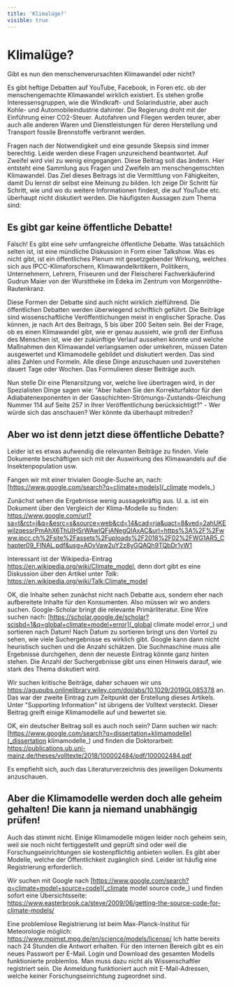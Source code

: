 ```yaml
---
title: 'Klimalüge?'
visible: true
---
```


# Klimalüge?

Gibt es nun den menschenverursachten Klimawandel oder nicht?

Es gibt heftige Debatten auf YouTube, Facebook, in Foren etc. ob der menschengemachte Klimawandel wirklich existiert. Es stehen große Interessensgruppen, wie die Windkraft- und Solarindustrie, aber auch  Kohle- und Automobileindustrie dahinter. Die Regierung droht mit der Einführung einer CO2-Steuer. Autofahren und Fliegen werden teurer, aber auch alle anderen Waren und Dienstleistungen für deren Herstellung und Transport fossile Brennstoffe verbrannt werden.

Fragen nach der Notwendigkeit und eine gesunde Skepsis sind immer berechtig. Leide werden diese Fragen unzureichend beantwortet. Auf Zweifel wird viel zu wenig eingegangen. Diese Beitrag soll das ändern. Hier entsteht eine Sammlung aus Fragen und Zweifeln am menschengemschten Klimawandel. Das Ziel dieses Beitrags ist die Vermittlung von Fähigkeiten, damit Du lernst dir selbst eine Meinung zu bilden. Ich zeige Dir Schritt für Schritt, wie und wo du weitere Informationen findest, die auf YouTube etc. überhaupt nicht diskutiert werden. Die häufigsten Aussagen zum Thema sind:

## Es gibt gar keine öffentliche Debatte!

Falsch! Es gibt eine sehr umfangreiche öffentliche Debatte. Was tatsächlich selten ist, ist eine mündliche Diskussion in Form einer Talkshow. Was es nicht gibt, ist ein öffentliches Plenum mit gesetzgebender Wirkung, welches sich aus IPCC-Klimaforschern, Klimawandelkritikern, Politikern, Unternehmern, Lehrern, Friseuren und der Fleischerei Fachverkäuferind Gudrun Maier von der Wursttheke im Edeka im Zentrum von Morgenröthe-Rautenkranz.

Diese Formen der Debatte sind auch nicht wirklich zielführend. Die öffentlichen Debatten werden überwiegend schriftlich geführt. Die Beiträge sind wissenschaftliche Veröffentlichungen meist in englischer Sprache. Das können, je nach Art des Beitrags, 5 bis über 200 Seiten sein. Bei der Frage, ob es einen Klimawandel gibt, wie er genau aussieht, wie groß der Einfluss des Menschen ist, wie der zukünftige Verlauf aussehen könnte und welche Maßnahmen den Klimawandel verlangsamen oder umkehren, müssen Daten ausgewertet und Klimamodelle gebildet und diskutiert werden. Das sind alles Zahlen und Formeln. Alle diese Dinge anzuschauen und zuverstehen dauert Tage oder Wochen. Das Formulieren dieser Beiträge auch.

Nun stelle Dir eine Plenarsitzung vor, welche live übertragen wird, in der Spezialisten Dinge sagen wie: "Aber haben Sie den Korrekturfaktor für den Adiabatenexponenten in der Gasschichten-Strömungs-Zustands-Gleichung Nummer 114 auf Seite 257 in Ihrer Veröffentlichung berücksichtigt?" - Wer würde sich das anschauen? Wer könnte da überhaupt mitreden?

## Aber wo ist denn jetzt diese öffentliche Debatte?

Leider ist es etwas aufwendig die relevanten Beiträge zu finden. Viele Dokumente beschäftigen sich mit der Auswirkung des Klimawandels auf die Insektenpopulation usw. 

Fangen wir mit einer trivialen Google-Suche an, nach: [https://www.google.com/search?q=climate+models](_climate models_)

Zunächst sehen die Ergebnisse wenig aussagekräftig aus. U. a. ist ein Dokument über den Vergleich der Klima-Modelle su finden: https://www.google.com/url?sa=t&rct=j&q=&esrc=s&source=web&cd=14&cad=rja&uact=8&ved=2ahUKEwjlzqessrPmAhX6ThUIHSrWAwIQFjANegQIAxAC&url=https%3A%2F%2Fwww.ipcc.ch%2Fsite%2Fassets%2Fuploads%2F2018%2F02%2FWG1AR5_Chapter09_FINAL.pdf&usg=AOvVaw2uY2z8yGQAQh9TQbDr1yW1

Interessant ist der Wikipedia-Eintrag https://en.wikipedia.org/wiki/Climate_model, denn dort gibt es eine Diskussion über den Artikel unter _Talk_: https://en.wikipedia.org/wiki/Talk:Climate_model

OK, die Inhalte sehen zunächst nicht nach Debatte aus, sondern eher nach aufbereitete Inhalte für den Konsumenten. Also müssen wir wo anders suchen. Google-Scholar bringt die relevante Primärliteratur. Eine Wire suchen nach: [https://scholar.google.de/scholar?scisbd=1&q=global+climate+model+error](_global climate model error_) und sortieren nach Datum! Nach Datum zu sortieren bringt uns den Vorteil zu sehen, wie viele Suchergebnisse es wirklich gibt. Google kann dann nicht heuristisch suchen und die Anzahl schätzen. Die Suchmaschine muss alle Ergebnisse durchgehen, denn der neueste Eintrag könnte ganz hinten stehen. Die Anzahl der Suchergebnisse gibt uns einen Hinweis darauf, wie stark des Thema diskutiert wird.

Wir suchen kritische Beiträge, daher schauen wir uns https://agupubs.onlinelibrary.wiley.com/doi/abs/10.1029/2019GL085378 an. Das war der zweite Eintrag zum Zeitpunkt der Erstellung dieses Artikels. Unter "Supporting Information" ist übrigens der Volltext versteckt. Dieser Beitrag greift einige Klimamodelle auf und bewertet sie. 

OK, ein deutscher Beitrag soll es auch noch sein? Dann suchen wir nach: [https://www.google.com/search?q=dissertation+klimamodelle](_dissertation klimamodelle_) und finden die Doktorarbeit: https://publications.ub.uni-mainz.de/theses/volltexte/2018/100002484/pdf/100002484.pdf

Es empfiehlt sich, auch das Literaturverzeichnis des jeweiligen Dokuments anzuschauen.

## Aber die Klimamodelle werden doch alle geheim gehalten! Die kann ja niemand unabhängig prüfen!

Auch das stimmt nicht. Einige Klimamodelle mögen leider noch geheim sein, weil sie noch nicht fertiggestellt und geprüft sind oder weil die Forschungseinrichtungen sie kostenpflichtig anbieten wollen. Es gibt aber Modelle, welche der Öffentlichkeit zugänglich sind. Leider ist häufig eine Registrierung erforderlich.

Wir suchen mit Google nach [https://www.google.com/search?q=climate+model+source+code](_climate model source code_) und finden sofort eine Übersichtsseite: https://www.easterbrook.ca/steve/2009/06/getting-the-source-code-for-climate-models/

Eine problemlose Registrierung ist beim Max-Planck-Institut für Meteorologie möglich: https://www.mpimet.mpg.de/en/science/models/license/ Ich hatte bereits nach 24 Stunden die Antwort erhalten. Für den internen Bereich gibt es ein neues Passwort per E-Mail. Login und Download des gesamten Modells funktionierte problemlos. Man muss dazu nicht als Wissenschaftler registriert sein. Die Anmeldung funktioniert auch mit E-Mail-Adressen, welche keiner Forschungseinrichtung zugeordnet sind.
